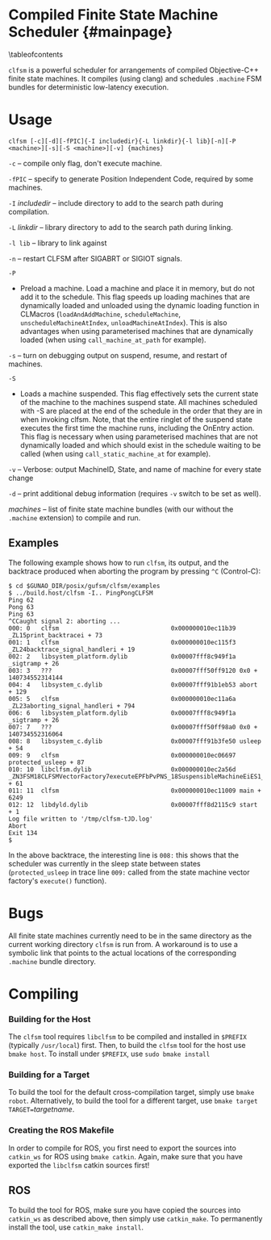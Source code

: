 Compiled Finite State Machine Scheduler {#mainpage}
===================================================
\tableofcontents

`clfsm` is a powerful scheduler for arrangements of compiled Objective-C++ finite state machines.  It compiles (using clang) and schedules `.machine` FSM bundles for deterministic low-latency execution.

# Usage #

`clfsm [-c][-d][-fPIC]{-I includedir}{-L linkdir}{-l lib}[-n][-P <machine>][-s][-S <machine>][-v] {machines}`

`-c`
 – compile only flag, don't execute machine.

`-fPIC`
 – specify to generate Position Independent Code, required by some machines.

`-I` *includedir*
 – include directory to add to the search path during compilation.

`-L` *linkdir*
 – library directory to add to the search path during linking.

`-l lib`
 – library to link against

`-n`
 – restart CLFSM after SIGABRT or SIGIOT signals.

`-P`
 - Preload a machine. Load a machine and place it in memory, but do not add it to the schedule. This flag speeds up loading machines that are dynamically loaded and unloaded using the dynamic loading function in CLMacros (`loadAndAddMachine`, `scheduleMachine`, `unscheduleMachineAtIndex`, `unloadMachineAtIndex`). This is also advantages when using parameterised machines that are dynamically loaded (when using `call_machine_at_path` for example).
 
`-s`
 – turn on debugging output on suspend, resume, and restart of machines.

`-S`
 - Loads a machine suspended. This flag effectively sets the current state of the machine to the machines suspend state. All machines scheduled with -S are placed at the end of the schedule in the order that they are in when invoking clfsm. Note, that the entire ringlet of the suspend state executes the first time the machine runs, including the OnEntry action. This flag is necessary when using parameterised machines that are not dynamically loaded and which should exist in the schedule waiting to be called (when using `call_static_machine_at` for example).


`-v`
 – Verbose: output MachineID, State, and name of machine for every state change
 
`-d`
 – print additional debug information (requires `-v` switch to be set as well).

*machines*
 – list of finite state machine bundles (with our without the `.machine` extension) to compile and run.

## Examples ##

The following example shows how to run `clfsm`, its output, and the backtrace produced when aborting the program by pressing `^C` (Control-C):

    $ cd $GUNAO_DIR/posix/gufsm/clfsm/examples
    $ ../build.host/clfsm -I.. PingPongCLFSM
    Ping 62
    Pong 63
    Ping 63
    ^CCaught signal 2: aborting ...
    000: 0   clfsm                               0x000000010ec11b39	_ZL15print_backtracei + 73
    001: 1   clfsm                               0x000000010ec115f3 _ZL24backtrace_signal_handleri + 19
    002: 2   libsystem_platform.dylib            0x00007fff8c949f1a _sigtramp + 26
    003: 3   ???                                 0x00007fff50ff9120 0x0 + 140734552314144
    004: 4   libsystem_c.dylib                   0x00007fff91b1eb53 abort + 129
    005: 5   clfsm                               0x000000010ec11a6a _ZL23aborting_signal_handleri + 794
    006: 6   libsystem_platform.dylib            0x00007fff8c949f1a _sigtramp + 26
    007: 7   ???                                 0x00007fff50ff98a0 0x0 + 140734552316064
    008: 8   libsystem_c.dylib                   0x00007fff91b3fe50 usleep + 54
    009: 9   clfsm                               0x000000010ec06697 protected_usleep + 87
    010: 10  libclfsm.dylib                      0x000000010ec2a56d _ZN3FSM18CLFSMVectorFactory7executeEPFbPvPNS_18SuspensibleMachineEiES1_ + 61
    011: 11  clfsm                               0x000000010ec11009 main + 6249
    012: 12  libdyld.dylib                       0x00007fff8d2115c9 start + 1
    Log file written to '/tmp/clfsm-tJD.log'
    Abort
    Exit 134
    $

In the above backtrace, the interesting line is `008:`
this shows that the scheduler was currently in the sleep state between states
(`protected_usleep` in trace line `009:` called from the state machine vector factory's `execute()` function).

# Bugs #

All finite state machines currently need to be in the same directory as the current working directory `clfsm` is run from.  A workaround is to use a symbolic link that points to the actual locations of the corresponding `.machine` bundle directory.


# Compiling #

### Building for the Host ###
The `clfsm` tool requires `libclfsm` to be compiled and installed in `$PREFIX`
(typically `/usr/local`) first.
Then, to build the `clfsm` tool for the host use `bmake host`.
To install under `$PREFIX`, use `sudo bmake install`

### Building for a Target ###
To build the tool for the default cross-compilation target, simply use
`bmake robot`.
Alternatively, to build the tool for a different target, use
`bmake target TARGET=`*targetname*.

### Creating the ROS Makefile ###

In order to compile for ROS, you first need to
export the sources into `catkin_ws` for ROS using `bmake catkin`.
Again, make sure that you have exported the `libclfsm` catkin sources first!

## ROS ##

To build the tool for ROS, make sure you have copied the
sources into `catkin_ws` as described above, then simply use
`catkin_make`.
To permanently install the tool, use `catkin_make install`.

